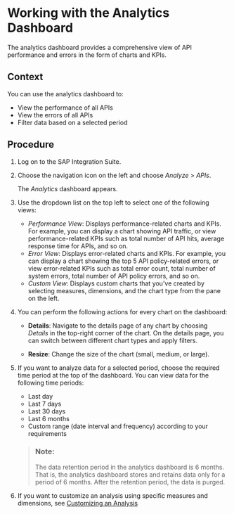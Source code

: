 <!-- loioe07e8152163e491680c4f5fcc9f7b895 -->

# Working with the Analytics Dashboard

The analytics dashboard provides a comprehensive view of API performance and errors in the form of charts and KPIs.



<a name="loioe07e8152163e491680c4f5fcc9f7b895__context_jn3_v3x_ztb"/>

## Context

You can use the analytics dashboard to:

-   View the performance of all APIs
-   View the errors of all APIs
-   Filter data based on a selected period



<a name="loioe07e8152163e491680c4f5fcc9f7b895__steps_fxp_x3x_ztb"/>

## Procedure

1.  Log on to the SAP Integration Suite.

2.  Choose the navigation icon on the left and choose *Analyze* \> *APIs*.

    The *Analytics* dashboard appears.

3.  Use the dropdown list on the top left to select one of the following views:

    -   *Performance View*: Displays performance-related charts and KPIs. For example, you can display a chart showing API traffic, or view performance-related KPIs such as total number of API hits, average response time for APIs, and so on.
    -   *Error View*: Displays error-related charts and KPIs. For example, you can display a chart showing the top 5 API policy-related errors, or view error-related KPIs such as total error count, total number of system errors, total number of API policy errors, and so on.
    -   *Custom View*: Displays custom charts that you've created by selecting measures, dimensions, and the chart type from the pane on the left.

4.  You can perform the following actions for every chart on the dashboard:

    -   **Details**: Navigate to the details page of any chart by choosing *Details* in the top-right corner of the chart. On the details page, you can switch between different chart types and apply filters.

    -   **Resize**: Change the size of the chart \(small, medium, or large\).

5.  If you want to analyze data for a selected period, choose the required time period at the top of the dashboard. You can view data for the following time periods:

    -   Last day
    -   Last 7 days
    -   Last 30 days
    -   Last 6 months
    -   Custom range \(date interval and frequency\) according to your requirements

    > ### Note:  
    > The data retention period in the analytics dashboard is 6 months. That is, the analytics dashboard stores and retains data only for a period of 6 months. After the retention period, the data is purged.

6.  If you want to customize an analysis using specific measures and dimensions, see [Customizing an Analysis](customizing-an-analysis-78bde6f.md)


